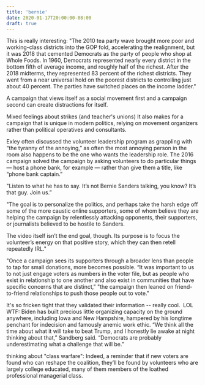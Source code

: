 ```yaml
---
title: 'bernie'
date: 2020-01-17T20:00:00-08:00
draft: true
---
```


This is really interesting:
"The 2010 tea party wave brought more poor and working-class districts into the GOP fold, accelerating the realignment, but it was 2018 that cemented Democrats as the party of people who shop at Whole Foods. In 1960, Democrats represented nearly every district in the bottom fifth of average income, and roughly half of the richest. After the 2018 midterms, they represented 83 percent of the richest districts. They went from a near universal hold on the poorest districts to controlling just about 40 percent. The parties have switched places on the income ladder."

A campaign that views itself as a social movement first and a campaign second can create distractions for itself. 

Mixed feelings about strikes (and teacher's unions)
It also makes for a campaign that is unique in modern politics, relying on movement organizers rather than political operatives and consultants. 

Exley often discussed the volunteer leadership program as grappling with “the tyranny of the annoying,” as often the most annoying person in the room also happens to be the one who wants the leadership role. The 2016 campaign solved the campaign by asking volunteers to do particular things — host a phone bank, for example — rather than give them a title, like “phone bank captain.”

"Listen to what he has to say. It’s not Bernie Sanders talking, you know? It’s that guy. Join us.”

"The goal is to personalize the politics, and perhaps take the harsh edge off some of the more caustic online supporters, some of whom believe they are helping the campaign by relentlessly attacking opponents, their supporters, or journalists believed to be hostile to Sanders.

The video itself isn’t the end goal, though. Its purpose is to focus the volunteer’s energy on that positive story, which they can then retell repeatedly IRL."

"Once a campaign sees its supporters through a broader lens than people to tap for small donations, more becomes possible. “It was important to us to not just engage voters as numbers in the voter file, but as people who exist in relationship to one another and also exist in communities that have specific concerns that are distinct,"
"the campaign then leaned on friend-to-friend relationships to push those people out to vote."

It's so fricken tight that they validated their information -- really cool. 
LOL WTF: Biden has built precious little organizing capacity on the ground anywhere, including Iowa and New Hampshire, hampered by his longtime penchant for indecision and famously anemic work ethic.
“We think all the time about what it will take to beat Trump, and I honestly lie awake at night thinking about that,” Sandberg said. “Democrats are probably underestimating what a challenge that will be.”

thinking about "class warfare": Indeed, a reminder that if new voters are found who can reshape the coalition, they’ll be found by volunteers who are largely college educated, many of them members of the loathed professional managerial class.